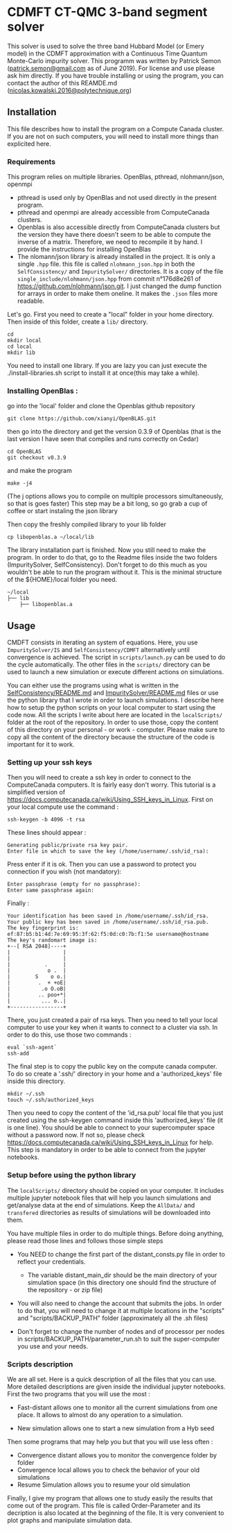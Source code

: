 # CDMFT CT-QMC 3-band segment solver

This solver is used to solve the three band Hubbard Model (or Emery model) in the CDMFT approximation with a Continuous Time Quantum Monte-Carlo impurity solver.
This programm was written by Patrick Semon (patrick.semon@gmail.com as of June 2019).
For license and use please ask him directly.
If you have trouble installing or using the program, you can contact the author of this REAMDE.md (nicolas.kowalski.2016@polytechnique.org) 

## Installation

This file describes how to install the program on a Compute Canada cluster.
If you are not on such computers, you will need to install more things than explicited here.

### Requirements

This program relies on multiple libraries.
OpenBlas, pthread, nlohmann/json, openmpi

* pthread is used only by OpenBlas and not used directly in the present program.
* pthread and openmpi are already accessible from ComputeCanada clusters.
* Openblas is also accessible directly from ComputeCanada clusters but the version they have there doesn't seem to be able to compute the inverse of a matrix. Therefore, we need to recompile it by hand. I provide the instructions for installing OpenBlas
* The nlomann/json library is already installed in the project. It is only a single `.hpp` file. this file is called `nlohmann_json.hpp` in both the `SelfConsistency/` and `ImpuritySolver/` directories. It is a copy of the file `single_include/nlohmann/json.hpp` from commit n°176d8e261 of https://github.com/nlohmann/json.git. I just changed the dump function for arrays in order to make them oneline. It makes the `.json` files more readable.

Let's go.
First you need to create a "local" folder in your home directory. Then inside of this folder, create a `lib/` directory.
	
	cd
	mkdir local
	cd local
	mkdir lib

You need to install one library. If you are lazy you can just execute the ./install-libraries.sh script to install it at once(this may take a while).

### Installing OpenBlas : 

go into the 'local' folder and clone the Openblas github repository

	git clone https://github.com/xianyi/OpenBLAS.git

then go into the directory and get the version 0.3.9 of Openblas (that is the last version I have seen that compiles and runs correctly on Cedar)

	cd OpenBLAS
	git checkout v0.3.9
	
and make the program

	make -j4

(The j options allows you to compile on multiple processors simultaneously, so that is goes faster)	
This step may be a bit long, so go grab a cup of coffee or start instaling the json library

Then copy the freshly compiled library to your lib folder 

	cp libopenblas.a ~/local/lib 

The library installation part is finished. Now you still need to make the program. In order to do that, go to the Readme files inside the two folders (ImpuritySolver, SelfConsistency). Don't forget to do this much as you wouldn't be able to run the program without it.
This is the minimal structure of the ${HOME}/local folder you need.

	~/local
	├── lib
		├── libopenblas.a 

## Usage

CMDFT consists in iterating an system of equations. Here, you use `ImpuritySolver/IS` and `SelfConsistency/CDMFT` alternatively until convergence is achieved. The script in `scripts/launch.py` can be used to do the cycle automatically. The other files in the `scripts/` directory can be used to launch a new simulation or execute different actions on simulations. 

You can either use the programs using what is written in the [SelfConsistency/README.md](SelfConsistency/README.md) and [ImpuritySolver/README.md](ImpuritySolver/README.md) files or use the python library that I wrote in order to launch simulations. 
I describe here how to setup the python scripts on your local computer to start using the code now.
All the scripts I write about here are located in the `localScripts/` folder at the root of the repository. In order to use those, copy the content of this directory on your personal - or work - computer. Please make sure to copy all the content of the directory because the structure of the code is important for it to work.

### Setting up your ssh keys

Then you will need to create a ssh key in order to connect to the ComputeCanada computers. It is fairly easy don't worry.
This tutorial is a simplified version of https://docs.computecanada.ca/wiki/Using_SSH_keys_in_Linux.
First on your local compute use the command : 

	ssh-keygen -b 4096 -t rsa

These lines should appear : 

	Generating public/private rsa key pair.
	Enter file in which to save the key (/home/username/.ssh/id_rsa):

Press enter if it is ok. Then you can use a password to protect you connection if you wish (not mandatory):

	Enter passphrase (empty for no passphrase):
	Enter same passphrase again:

Finally : 

	Your identification has been saved in /home/username/.ssh/id_rsa.
	Your public key has been saved in /home/username/.ssh/id_rsa.pub.
	The key fingerprint is:
	ef:87:b5:b1:4d:7e:69:95:3f:62:f5:0d:c0:7b:f1:5e username@hostname
	The key's randomart image is:
	+--[ RSA 2048]----+
	|                 |
	|                 |
	|           .     |
	|            o .  |
	|        S    o o.|
	|         .  + +oE|
	|          .o O.oB|
	|         .. poo+*|
	|          ... o..|
	+-----------------+

There, you just created a pair of rsa keys. 
Then you need to tell your local computer to use your key when it wants to connect to a cluster via ssh. In order to do this, use those two commands : 

	eval `ssh-agent`
	ssh-add

The final step is to copy the public key on the compute canada computer. To do so create a '.ssh/' directory in your home and a 'authorized_keys' file inside this directory.

	mkdir ~/.ssh
	touch ~/.ssh/authorized_keys

Then you need to copy the content of the 'id_rsa.pub' local file that you just created using the ssh-keygen command inside this 'authorized_keys' file (it is one line). You should be able to connect to your supercomputer space without a password now. If not so, please check https://docs.computecanada.ca/wiki/Using_SSH_keys_in_Linux for help. This step is mandatory in order to be able to connect from the jupyter notebooks.

### Setup before using the python library

The `localScripts/` directory should be copied on your computer. It includes multiple jupyter notebook files that will help you launch simulations and get/analyse data at the end of simulations. Keep the `AllData/` and `transfered` directories as results of simulations will be downloaded into them.


You have multiple files in order to do multiple things.
Before doing anything, please read those lines and follows those simple steps

* You NEED to change the first part of the distant_consts.py file in order to reflect your credentials. 

  * The variable distant_main_dir should be the main directory of your simulation space (in this directory one should find the structure of the repository - or zip file)

* You will also need to change the account that submits the jobs. In order to do that, you will need to change it at multiple locations in the "scripts" and "scripts/BACKUP_PATH" folder (approximately all the .sh files)

* Don't forget to change the number of nodes and of processor per nodes in scripts/BACKUP_PATH/parameter_run.sh to suit the super-computer you use and your needs.

### Scripts description
We are all set.
Here is a quick description of all the files that you can use. More detailed descriptions are given inside the individual jupyter notebooks.
First the two programs that you will use the most : 

* Fast-distant allows one to monitor all the current simulations from one place. It allows to almost do any operation to a simulation.

* New simulation allows one to start a new simulation from a Hyb seed

Then some programs that may help you but that you will use less often : 

* Convergence distant allows you to monitor the convergence folder by folder
* Convergence local allows you to check the behavior of your old simulations
* Resume Simulation allows you to resume your old simulation

Finally, I give my program that allows one to study easily the results that come out of the program.
This file is called Order-Parameter and its decription is also located at the beginning of the file. 
It is very convenient to plot graphs and manipulate simulation data.



